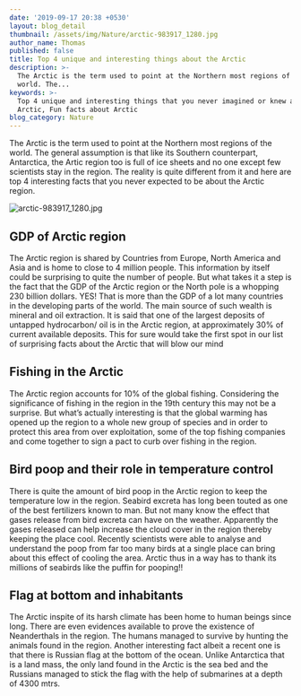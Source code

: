 ```yaml
---
date: '2019-09-17 20:38 +0530'
layout: blog_detail
thumbnail: /assets/img/Nature/arctic-983917_1280.jpg
author_name: Thomas
published: false
title: Top 4 unique and interesting things about the Arctic
description: >-
  The Arctic is the term used to point at the Northern most regions of the
  world. The...
keywords: >-
  Top 4 unique and interesting things that you never imagined or knew about the
  Arctic, Fun facts about Arctic 
blog_category: Nature
---
```


The Arctic is the term used to point at the Northern most regions of the world. The general assumption is that like its Southern counterpart, Antarctica, the Artic region too is full of ice sheets and no one except few scientists stay in the region. The reality is quite different from it and here are top 4 interesting facts that you never expected to be about the Arctic region.

![arctic-983917_1280.jpg]({{site.baseurl}}/assets/img/Nature/arctic-983917_1280.jpg)


## GDP of Arctic region
The Arctic region is shared by Countries from Europe, North America and Asia and is home to close to 4 million people. This information by itself could be surprising to quite the number of people. But what takes it a step is the fact that the GDP of the Arctic region or the North pole is a whopping 230 billion dollars. YES! That is more than the GDP of a lot many countries in the developing parts of the world. The main source of such wealth is mineral and oil extraction. It is said that one of the largest deposits of untapped hydrocarbon/ oil is in the Arctic region, at approximately 30% of current available deposits. This for sure would take the first spot in our list of surprising facts about the Arctic that will blow our mind

## Fishing in the Arctic
The Arctic region accounts for 10% of the global fishing. Considering the significance of fishing in the region in the 19th century this may not be a surprise. But what’s actually interesting is that the global warming has opened up the region to a whole new group of species and in order to protect this area from over exploitation, some of the top fishing companies and come together to sign a pact to curb over fishing in the region.

## Bird poop and their role in temperature control
There is quite the amount of bird poop in the Arctic region to keep the temperature low in the region. Seabird excreta has long been touted as one of the best fertilizers known to man. But not many know the effect that gases release from bird excreta can have on the weather. Apparently the gases released can help increase the cloud cover in the region thereby keeping the place cool. Recently scientists were able to analyse and understand the poop from far too many birds at a single place can bring about this effect of cooling the area. Arctic thus in a way has to thank its millions of seabirds like the puffin for pooping!!

## Flag at bottom and inhabitants
The Arctic inspite of its harsh climate has been home to human beings since long. There are even evidences available to prove the existence of Neanderthals in the region. The humans managed to survive by hunting the animals found in the region. Another interesting fact albeit a recent one is that there is Russian flag at the bottom of the ocean. Unlike Antarctica that is a land mass, the only land found in the Arctic is the sea bed and the Russians managed to stick the flag with the help of submarines at a depth of 4300 mtrs.
